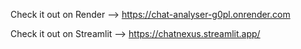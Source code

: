 Check it out on Render --> https://chat-analyser-g0pl.onrender.com

Check it out on Streamlit --> https://chatnexus.streamlit.app/
